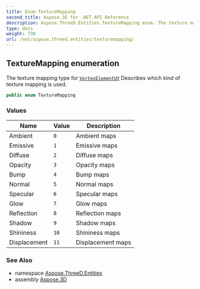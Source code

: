 ```yaml
---
title: Enum TextureMapping
second_title: Aspose.3D for .NET API Reference
description: Aspose.ThreeD.Entities.TextureMapping enum. The texture mapping type for VertexElementUV Describes which kind of texture mapping is used
type: docs
weight: 730
url: /net/aspose.threed.entities/texturemapping/
---
```

## TextureMapping enumeration

The texture mapping type for [`VertexElementUV`](../vertexelementuv/) Describes which kind of texture mapping is used.

```csharp
public enum TextureMapping
```

### Values

| Name | Value | Description |
| --- | --- | --- |
| Ambient | `0` | Ambient maps |
| Emissive | `1` | Emissive maps |
| Diffuse | `2` | Diffuse maps |
| Opacity | `3` | Opacity maps |
| Bump | `4` | Bump maps |
| Normal | `5` | Normal maps |
| Specular | `6` | Specular maps |
| Glow | `7` | Glow maps |
| Reflection | `8` | Reflection maps |
| Shadow | `9` | Shadow maps |
| Shininess | `10` | Shininess maps |
| Displacement | `11` | Displacement maps |

### See Also

* namespace [Aspose.ThreeD.Entities](../../aspose.threed.entities/)
* assembly [Aspose.3D](../../)


